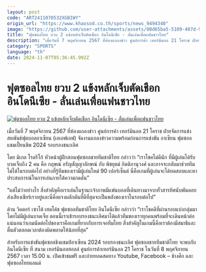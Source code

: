 ```yaml
---
layout: post
code: "ART2411070532XGBIWY"
origin_url: "https://www.khaosod.co.th/sports/news_9494340"
image: "https://github.com/user-attachments/assets/00d65ba5-5109-407d-93f8-7067e9d3068c"
title: "ฟุตซอลไทย ยวบ 2 แข้งหลักเจ็บตัดเชือก อินโดนีเซีย - ลั่นเล่นเพื่อแฟนชาวไทย"
description: "เมื่อวันที่ 7 พฤศจิกายน 2567 ที่ห้องแถลงข่าว ศูนย์การค้า เทอร์มินอล 21 โคราช ฝ่ายจัดการแข่งสหพันธ์ฟุตบอลอาเซียน (เอเอฟเอฟ) จัดงานแถลงข่าวความพร้อมก่อนการ"
category: "SPORTS"
language: "th"
date: 2024-11-07T05:36:45.992Z
---
```


# ฟุตซอลไทย ยวบ 2 แข้งหลักเจ็บตัดเชือก อินโดนีเซีย - ลั่นเล่นเพื่อแฟนชาวไทย

[![ฟุตซอลไทย ยวบ 2 แข้งหลักเจ็บตัดเชือก อินโดนีเซีย - ลั่นเล่นเพื่อแฟนชาวไทย](https://www.khaosod.co.th/wpapp/uploads/2024/11/465708435_1091885712939856_8796388807753451123_n.jpg "ฟุตซอลไทย ยวบ 2 แข้งหลักเจ็บตัดเชือก อินโดนีเซีย - ลั่นเล่นเพื่อแฟนชาวไทย")](https://www.khaosod.co.th/wpapp/uploads/2024/11/465708435_1091885712939856_8796388807753451123_n.jpg)

เมื่อวันที่ 7 พฤศจิกายน 2567 ที่ห้องแถลงข่าว ศูนย์การค้า เทอร์มินอล 21 โคราช ฝ่ายจัดการแข่งสหพันธ์ฟุตบอลอาเซียน (เอเอฟเอฟ) จัดงานแถลงข่าวความพร้อมก่อนการแข่งขัน อาเซียน ฟุตซอล แชมเปี้ยนชิพ 2024 รอบรองชนะเลิศ

โดย มิเกล โรดริโก้ หัวหน้าผู้ฝึกสอนฟุตซอลชายทีมชาติไทย กล่าวว่า “เราโชคไม่ดีนัก ที่มีผู้เล่นได้รับบาดเจ็บถึง 2 คน คือ กฤษณ์ อรัญสัญญาลักษณ์ กับ พิชยุตม์ กิตติภานุวงศ์ และอาจจะกลับมาช่วยทีมไม่ได้ในรอบต่อไป อย่างที่รู้ทีมของเรามีผู้เล่นใหม่ 90 เปอร์เซ็นต์ นี่คือเกมที่ผู้เล่นจะได้ทดสอบและหาประสบการณ์ในการเล่นภายใต้ความกดดัน”

“แต่ไม่ว่าอย่างไร สิ่งสำคัญคือเราเล่นในฐานะเจ้าภาพมีแฟนบอลที่เดินทางมาจากทั่วสารทิศนับพันคอยส่งเสียงเชียร์เราอยู่และนี่คือแรงผลักดันที่ดีที่สุดจะเป็นพลังของเราในรอบต่อไป”

ด้าน วิคตอร์ เซาโต้ เฮดโค้ช ฟุตซอลทีมชาติไทย อินโดนีเซีย กล่าวว่า “เราโชคดีที่ผ่านรอบแบ่งกลุ่มมาโดยไม่มีผู้เล่นบาดเจ็บ ตอนนี้เราเข้ารอบรองชนะเลิศมาได้แล้วทีมของเราทุกคนพร้อมที่จะเดินหน้าต่อ แน่นอนว่าเกมนัดต่อไปของเราคือเกมที่ยากกับการเจอทีมไทย สิ่งสำคัญในเกมนี้คือเราต้องมีสมาธิและตื่นตัวตลอดเวลาต้องผิดพลาดให้น้อยที่สุด”

สำหรับการแข่งขันฟุตซอลชิงแชมป์อาเซียน 2024 รอบรองชนะเลิศ ฟุตซอลชายทีมชาติไทย จะพบกับ อินโดนีเซีย ที่ สนาม เทอร์มินอลฮอลล์ ศูนย์การค้าเทอร์มินอล 21 โคราช ในวันที่ 8 พฤศจิกายน 2567 เวลา 15.00 น. เปิดเข้าชมฟรี และถ่ายทอดสดทาง Youtube, Facebook – ช้างศึก และ ฟุตซอลไทยแลนด์